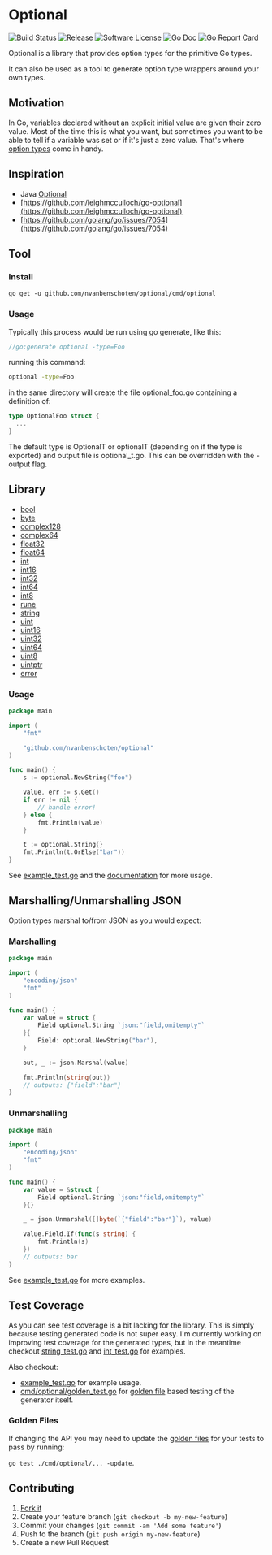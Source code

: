 # Optional

[![Build Status](https://travis-ci.org/nvanbenschoten/optional.svg?branch=master)](https://travis-ci.org/nvanbenschoten/optional)
[![Release](https://img.shields.io/github/release/nvanbenschoten/optional.svg?style=flat-square)](https://github.com/nvanbenschoten/optional/releases/latest)
[![Software License](https://img.shields.io/badge/license-MIT-brightgreen.svg?style=flat-square)](LICENSE.md)
[![Go Doc](https://img.shields.io/badge/godoc-reference-blue.svg?style=flat-square)](http://godoc.org/github.com/nvanbenschoten/optional)
[![Go Report Card](https://goreportcard.com/badge/github.com/nvanbenschoten/optional?style=flat-square)](https://goreportcard.com/report/github.com/nvanbenschoten/optional)

Optional is a library that provides option types for the primitive Go types.

It can also be used as a tool to generate option type wrappers around your own types.

## Motivation

In Go, variables declared without an explicit initial value are given their zero value. Most of the time this is what you want, but sometimes you want to be able to tell if a variable was set or if it's just a zero value. That's where [option types](https://en.wikipedia.org/wiki/Option_type) come in handy.

## Inspiration

* Java [Optional](https://docs.oracle.com/javase/8/docs/api/java/util/Optional.html)
* [https://github.com/leighmcculloch/go-optional](https://github.com/leighmcculloch/go-optional)
* [https://github.com/golang/go/issues/7054](https://github.com/golang/go/issues/7054)

## Tool

### Install

`go get -u github.com/nvanbenschoten/optional/cmd/optional`

### Usage

Typically this process would be run using go generate, like this:

```go
//go:generate optional -type=Foo
```

running this command:

```bash
optional -type=Foo
```

in the same directory will create the file optional_foo.go
containing a definition of:

```go
type OptionalFoo struct {
  ...
}
```

The default type is OptionalT or optionalT (depending on if the type is exported)
and output file is optional_t.go. This can be overridden with the -output flag.

## Library

* [bool](bool.go)
* [byte](byte.go)
* [complex128](complex128.go)
* [complex64](complex64.go)
* [float32](float32.go)
* [float64](float64.go)
* [int](int.go)
* [int16](int16.go)
* [int32](int32.go)
* [int64](int64.go)
* [int8](int8.go)
* [rune](rune.go)
* [string](string.go)
* [uint](uint.go)
* [uint16](uint16.go)
* [uint32](uint32.go)
* [uint64](uint64.go)
* [uint8](uint8.go)
* [uintptr](uintptr.go)
* [error](error.go)

### Usage

```go
package main

import (
	"fmt"

	"github.com/nvanbenschoten/optional"
)

func main() {
	s := optional.NewString("foo")

	value, err := s.Get()
	if err != nil {
		// handle error!
	} else {
		fmt.Println(value)
	}

	t := optional.String{}
	fmt.Println(t.OrElse("bar"))
}
```

See [example_test.go](example_test.go) and the [documentation](http://godoc.org/github.com/nvanbenschoten/optional) for more usage.

## Marshalling/Unmarshalling JSON

Option types marshal to/from JSON as you would expect:

### Marshalling

```go
package main

import (
	"encoding/json"
	"fmt"
)

func main() {
	var value = struct {
		Field optional.String `json:"field,omitempty"`
	}{
		Field: optional.NewString("bar"),
	}

	out, _ := json.Marshal(value)

	fmt.Println(string(out))
	// outputs: {"field":"bar"}
}
```

### Unmarshalling

```go
package main

import (
	"encoding/json"
	"fmt"
)

func main() {
	var value = &struct {
		Field optional.String `json:"field,omitempty"`
	}{}

	_ = json.Unmarshal([]byte(`{"field":"bar"}`), value)

	value.Field.If(func(s string) {
		fmt.Println(s)
	})
	// outputs: bar
}
```

See [example_test.go](example_test.go) for more examples.

## Test Coverage

As you can see test coverage is a bit lacking for the library. This is simply because testing generated code is not super easy. I'm currently working on improving test coverage for the generated types, but in the meantime checkout [string_test.go](string_test.go) and [int_test.go](int_test.go) for examples.

Also checkout:

* [example_test.go](example_test.go) for example usage.
* [cmd/optional/golden_test.go](cmd/optional/golden_test.go) for [golden file](https://medium.com/soon-london/testing-with-golden-files-in-go-7fccc71c43d3) based testing of the generator itself.

### Golden Files

If changing the API you may need to update the [golden files](https://medium.com/soon-london/testing-with-golden-files-in-go-7fccc71c43d3) for your tests to pass by running:

`go test ./cmd/optional/... -update`.

## Contributing

1. [Fork it](https://github.com/nvanbenschoten/optional/fork)
1. Create your feature branch (`git checkout -b my-new-feature`)
1. Commit your changes (`git commit -am 'Add some feature'`)
1. Push to the branch (`git push origin my-new-feature`)
1. Create a new Pull Request
